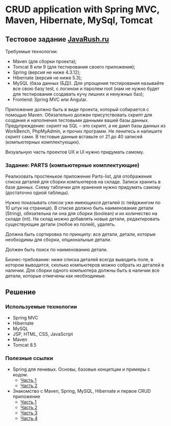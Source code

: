 # CRUD application with Spring MVC, Maven, Hibernate, MySql, Tomcat

## Тестовое задание [JavaRush.ru](https://javarush.ru)

Требуемые технологии:
- Maven (для сборки проекта);
- Tomcat 8 или 9 (для тестирования своего приложения);
- Spring (версия не ниже 4.3.12);
- Hibernate (версия не ниже 5.3);
- MySQL (база данных (БД)). Для упрощения тестирования называйте все свою базу test, с логином и паролем root (нам не нужно будет для тестирования создавать кучу лишних и ненужных баз);
- Frontend: Spring MVC или Angular.

Приложение должно быть в виде проекта, который собирается с помощью Maven. 
Обязательно должен присутствовать скрипт для создания и наполнения тестовыми данными вашей базы данных. Предупреждение: скрипт на SQL – это скрипт, а не дамп базы данных из WorkBench, PhpMyAdmin, и прочих программ. Не ленитесь и напишите скрипт сами. В тестовые данные вставьте от 21 до 40 записей (компьютерных комплектующих).

Визуальную часть проектов UX и UI нужно придумать самому.

### Задание: PARTS (компьютерные комплектующие)

Реализовать простенькое приложение Parts-list, для отображения списка деталей для сборки компьютеров на складе. Записи хранить в базе данных. Схему таблички для хранения нужно придумать самому (достаточно одной таблицы).

Нужно показывать список уже имеющихся деталей (с пейджингом по 10 штук на странице). В списке должно быть наименование детали (String), обязательна ли она для сборки (boolean) и их количество на складе (int). На склад можно добавлять новые детали, редактировать существующие детали (любое из полей), удалять.

Должна быть сортировка по принципу:
все детали, детали, которые необходимы для сборки, опциональные детали.

Должен быть поиск по наименованию детали.

Бизнес-требование: ниже списка деталей всегда выводить поле, в котором выводится, сколько компьютеров можно собрать из деталей в наличии. Для сборки одного компьютера должны быть в наличии все детали, которые отмечены как необходимые.

## Решение

### Используемые технологии
- Spring MVC 
- Hibernate
- MySQL
- JSP, HTML, CSS, JavaScript
- Maven
- Tomcat 8.5

### Полезные ссылки
* Spring для ленивых. Основы, базовые концепции и примеры с кодом.
  * <a href="https://javarush.ru/groups/posts/spring-framework-java-1">Часть 1</a>
  * <a href="https://javarush.ru/groups/posts/477-spring-dlja-lenivihkh-osnovih-bazovihe-koncepcii-i-primerih-s-kodom-chastjh-2">Часть 2</a>
* Знакомство с Maven, Spring, MySQL, Hibernate и первое CRUD приложение
  *  <a href="https://javarush.ru/groups/posts/2253-znakomstvo-s-maven-spring-mysql-hibernate-i-pervoe-crud-prilozhenie-chastjh-1">Часть 1</a>
  *  <a href="https://javarush.ru/groups/posts/2252-znakomstvo-s-maven-spring-mysql-hibernate-i-pervoe-crud-prilozhenie-chastjh-2">Часть 2</a>
  *  <a href="https://javarush.ru/groups/posts/2251-znakomstvo-s-maven-spring-mysql-hibernate-i-pervoe-crud-prilozhenie-chastjh-3">Часть 3</a>
  *  <a href="https://javarush.ru/groups/posts/2250-znakomstvo-s-maven-spring-mysql-hibernate-i-pervoe-crud-prilozhenie-chastjh-4">Часть 4</a>